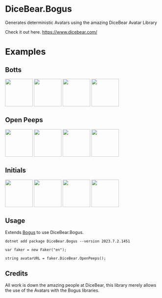 # DiceBear.Bogus

Generates deterministic Avatars using the amazing DiceBear Avatar Library

Check it out here. https://www.dicebear.com/


# Examples

## Botts

<img src="https://api.dicebear.com/6.x/bottts/svg?seed=Jimmy" height="90px">
<img src="https://api.dicebear.com/6.x/bottts/svg?seed=Luna" height="90px">
<img src="https://api.dicebear.com/6.x/bottts/svg?seed=Bobby" height="90px">
<img src="https://api.dicebear.com/6.x/bottts/svg?seed=Linda" height="90px">

## Open Peeps
<img src="https://api.dicebear.com/6.x/open-peeps/svg?seed=Jimmy" height="90px">
<img src="https://api.dicebear.com/6.x/open-peeps/svg?seed=Luna" height="90px">
<img src="https://api.dicebear.com/6.x/open-peeps/svg?seed=Bobby" height="90px">
<img src="https://api.dicebear.com/6.x/open-peeps/svg?seed=Linda" height="90px">

## Initials

<img src="https://api.dicebear.com/6.x/initials/svg?seed=Jimmy" height="90px">
<img src="https://api.dicebear.com/6.x/initials/svg?seed=Luna" height="90px">
<img src="https://api.dicebear.com/6.x/initials/svg?seed=Bobby" height="90px">
<img src="https://api.dicebear.com/6.x/initials/svg?seed=Linda" height="90px">

## Usage

Extends [Bogus](https://github.com/bchavez/Bogus) to use DiceBear.Bogus.

```
dotnet add package DiceBear.Bogus --version 2023.7.2.1451
```

```
var faker = new Faker("en");

string avatarURL = faker.DiceBear.OpenPeeps();

```


## Credits

All work is down the amazing people at DiceBear, this library merely allows the use of the Avatars
with the Bogus libraries.
